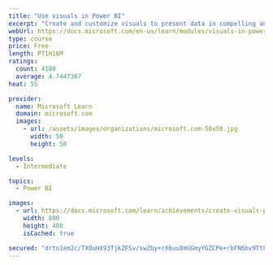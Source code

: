 ```yaml
---
title: "Use visuals in Power BI"
excerpt: "Create and customize visuals to present data in compelling and insightful ways."
webUrl: https://docs.microsoft.com/en-us/learn/modules/visuals-in-power-bi/
type: course
price: Free
length: PT1H16M
ratings:
  count: 4180
  average: 4.7447367
heat: 55

provider:
  name: Microsoft Learn
  domain: microsoft.com
  images:
    - url: /assets/images/organizations/microsoft.com-50x50.jpg
      width: 50
      height: 50

levels:
  - Intermediate

topics:
  - Power BI

images:
  - url: https://docs.microsoft.com/learn/achievements/create-visuals-power-bi-desktop-social.png
    width: 800
    height: 400
    isCached: true

secured: "drto1em2c/TXOuHX93TjkZFSv/swZby+rX6uu8mUGmyYGZCPe+rbFN6bv9Tt8ormj2BIFmbsyEceJpju0zhFqdCRWiRi5aNbMgTpO6iB2BC50/ev/kcKzplUk3Js1PClT670Drf9kvJU9od7GpApfRl8aOr9vJfFDxsUuFxNfTOPHJaR/GR3AihsrhsVgiGeaMZo88N/m6jrfpRHTPfOWX6fXPLNRzqUeRezL1pD58pqdx63NUWJ2ZQYoCtPg7Li6KqbniTDWYtjkv/egd4PZuw/UOdqTlgLvz3J1YfLmRk693Kwl3mBGOWMa4wF/FXPFodFNls1Cqljy1Phfz7n8c40TsQNUTKLD6NA6NOSEQ5fFUksCNVrDmPhjQfbQdSjpBKWU13EYsq3r7OmDlu0gYzmZMAHQCeBAPhxrApzemU=;/TQRj6o73H68xPlWiI3MPg=="
---
```


